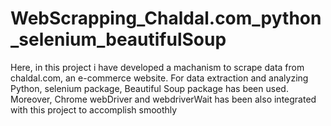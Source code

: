 # WebScrapping_Chaldal.com_python_selenium_beautifulSoup
Here, in this project i have developed a machanism to scrape data from chaldal.com, an e-commerce website. For data extraction and analyzing Python, selenium package, Beautiful Soup package has been used. Moreover, Chrome webDriver and webdriverWait has been also integrated with this project to accomplish smoothly
